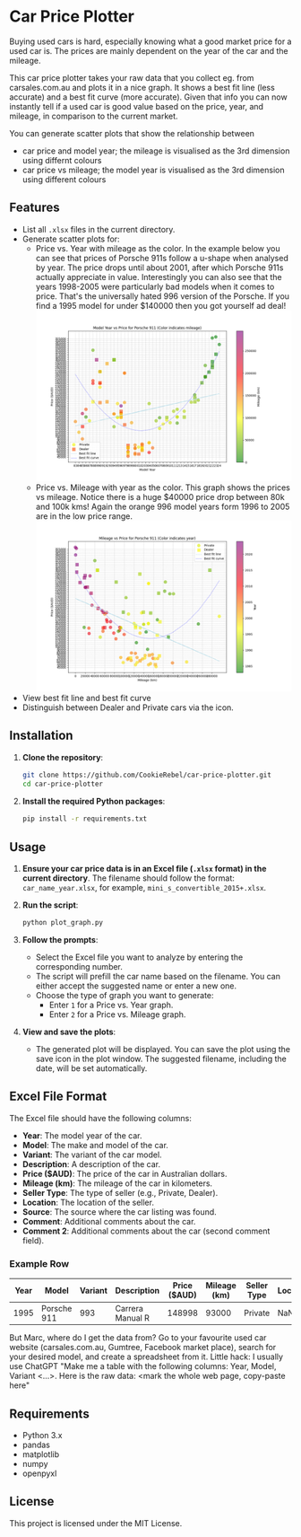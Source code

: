 # Car Price Plotter 

Buying used cars is hard, especially knowing what a good market price for a used car is. The prices are mainly dependent on the year of the car and the mileage.

This car price plotter takes your raw data that you collect eg. from carsales.com.au and plots it in a nice graph. 
It shows a best fit line (less accurate) and a best fit curve (more accurate). Given that info you can now instantly tell if a used car is good value based on the price, year, and mileage, in comparison to the current market.

You can generate scatter plots that show the relationship between 
- car price and model year; the mileage is visualised as the 3rd dimension using differnt colours
- car price vs mileage; the model year is visualised as the 3rd dimension using different colours

## Features

- List all `.xlsx` files in the current directory.
- Generate scatter plots for:
  - Price vs. Year with mileage as the color. In the example below you can see that prices of Porsche 911s follow a u-shape when analysed by year. The price drops until about 2001, after which Porsche 911s actually appreciate in value. Interestingly you can also see that the years 1998-2005 were particularly bad models when it comes to price. That's the universally hated 996 version of the Porsche. If you find a 1995 model for under $140000 then you got yourself ad deal!
![Scatter plot Price vs. Year with mileage as the color](porsche_911_year_vs_price_16072024.png)
  - Price vs. Mileage with year as the color. This graph shows the prices vs mileage. Notice there is a huge $40000 price drop between 80k and 100k kms! Again the orange 996 model years form 1996 to 2005 are in the low price range. 
![Scatter plot Price vs. Mileage with year as the color](porsche_911_mileage_vs_price_16072024.png)
- View best fit line and best fit curve
- Distinguish between Dealer and Private cars via the icon.

## Installation

1. **Clone the repository**:
    ```bash
    git clone https://github.com/CookieRebel/car-price-plotter.git
    cd car-price-plotter
    ```

2. **Install the required Python packages**:
    ```bash
    pip install -r requirements.txt
    ```

## Usage

1. **Ensure your car price data is in an Excel file (`.xlsx` format) in the current directory**. The filename should follow the format: `car_name_year.xlsx`, for example, `mini_s_convertible_2015+.xlsx`.

2. **Run the script**:
    ```bash
    python plot_graph.py
    ```

3. **Follow the prompts**:
    - Select the Excel file you want to analyze by entering the corresponding number.
    - The script will prefill the car name based on the filename. You can either accept the suggested name or enter a new one.
    - Choose the type of graph you want to generate:
      - Enter `1` for a Price vs. Year graph.
      - Enter `2` for a Price vs. Mileage graph.

4. **View and save the plots**:
    - The generated plot will be displayed. You can save the plot using the save icon in the plot window. The suggested filename, including the date, will be set automatically.

## Excel File Format

The Excel file should have the following columns:

- **Year**: The model year of the car.
- **Model**: The make and model of the car.
- **Variant**: The variant of the car model.
- **Description**: A description of the car.
- **Price ($AUD)**: The price of the car in Australian dollars.
- **Mileage (km)**: The mileage of the car in kilometers.
- **Seller Type**: The type of seller (e.g., Private, Dealer).
- **Location**: The location of the seller.
- **Source**: The source where the car listing was found.
- **Comment**: Additional comments about the car.
- **Comment 2**: Additional comments about the car (second comment field).

### Example Row

| Year | Model       | Variant  | Description                   | Price ($AUD) | Mileage (km) | Seller Type | Location | Source  | Comment | Comment 2 |
|------|-------------|----------|-------------------------------|--------------|--------------|-------------|----------|---------|---------|-----------|
| 1995 | Porsche 911 | 993      | Carrera Manual R              | 148998       | 93000        | Private     | NaN      | Carsales| NaN     | NaN       |

But Marc, where do I get the data from? Go to your favourite used car website (carsales.com.au, Gumtree, Facebook market place), search for your desired model, and create a spreadsheet from it. Little hack: I usually use ChatGPT "Make me a table with the following columns: Year, Model, Variant <...>. Here is the raw data: <mark the whole web page, copy-paste here"

## Requirements

- Python 3.x
- pandas
- matplotlib
- numpy
- openpyxl

## License

This project is licensed under the MIT License.

